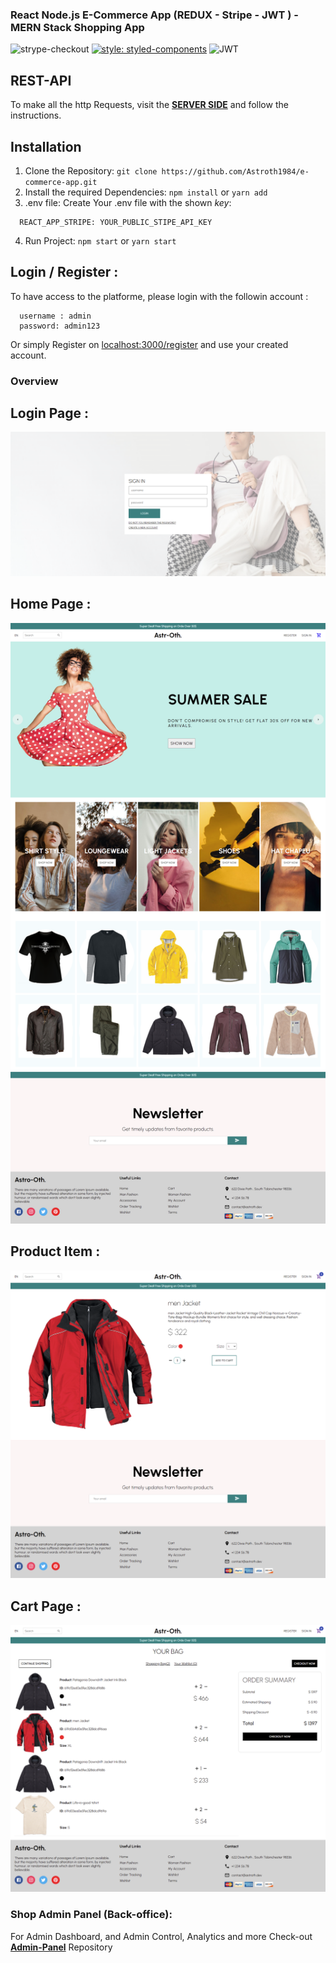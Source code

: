 ### React Node.js E-Commerce App (REDUX - Stripe - JWT ) - MERN Stack Shopping App

![strype-checkout](https://shields.io/badge/stripe-checkout-blue?logo=stripe&style=flat)
[![style: styled-components](https://img.shields.io/badge/style-%F0%9F%92%85%20styled--components-orange.svg?colorB=daa357&colorA=db748e)](https://github.com/styled-components/styled-components)
![JWT](https://shields.io/badge/jwt-JsonWebToken-ff69b4?logo=jsonwebtokens&style=plastic)


## REST-API

To make all the http Requests, visit the **[SERVER SIDE](https://github.com/Astroth1984/ecommerce-REST-Api "Rest-API")** and follow the instructions.

## Installation

1. Clone the Repository: `git clone https://github.com/Astroth1984/e-commerce-app.git`
2. Install the required Dependencies: `npm install` or `yarn add`
3. .env file: Create Your .env file with the shown _key_:

```
  REACT_APP_STRIPE: YOUR_PUBLIC_STIPE_API_KEY 
```
4. Run Project: `npm start` or `yarn start`

## Login / Register :

To have access to the platforme, please login with the followin account : 

```
  username : admin
  password: admin123
```
Or simply Register on [localhost:3000/register](http://localhost:3000/register) and use your created account.

### Overview

## Login Page :

![Login](login.png)

## Home Page : 

![home page](home.png)

## Product Item : 

![Product](product.png)

## Cart Page : 
![cart](cart.png)

### Shop Admin Panel  (Back-office): 

For Admin Dashboard, and Admin Control, Analytics and more Check-out  **[Admin-Panel](https://github.com/Astroth1984/Admin-Panel-Shop "Admin Back Office")** Repository







